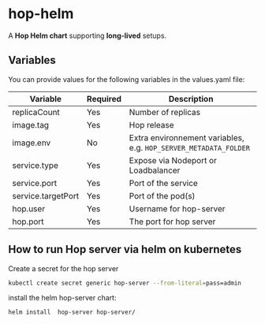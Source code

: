 <!--
Licensed to the Apache Software Foundation (ASF) under one
or more contributor license agreements.  See the NOTICE file
distributed with this work for additional information
regarding copyright ownership.  The ASF licenses this file
to you under the Apache License, Version 2.0 (the
"License"); you may not use this file except in compliance
with the License.  You may obtain a copy of the License at
  http://www.apache.org/licenses/LICENSE-2.0
Unless required by applicable law or agreed to in writing,
software distributed under the License is distributed on an
"AS IS" BASIS, WITHOUT WARRANTIES OR CONDITIONS OF ANY
KIND, either express or implied.  See the License for the
specific language governing permissions and limitations
under the License.
-->

# hop-helm

A **Hop Helm chart** supporting **long-lived** setups.

## Variables

You can provide values for the following variables in the values.yaml file:

Variable    | Required    | Description
---	|----	|---
replicaCount | Yes | Number of replicas
image.tag | Yes | Hop release
image.env | No | Extra environnement variables, e.g. `HOP_SERVER_METADATA_FOLDER`
service.type | Yes | Expose via Nodeport or Loadbalancer
service.port | Yes | Port of the service
service.targetPort | Yes | Port of the pod(s)
hop.user | Yes | Username for hop-server
hop.port | Yes | The port for hop server

## How to run Hop server via helm on kubernetes

Create a secret for the hop server

```bash
kubectl create secret generic hop-server --from-literal=pass=admin
```

install the helm hop-server chart:

```bash
helm install  hop-server hop-server/
```
